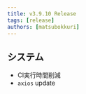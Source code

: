 ```yaml
---
title: v3.9.10 Release
tags: [release]
authors: [matsubokkuri]
---
```


<!-- truncate -->

## システム

- CI実行時間削減
- `axios` update


